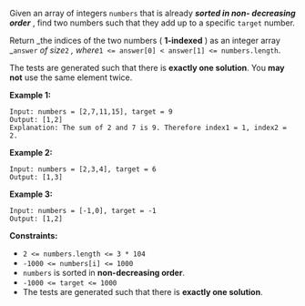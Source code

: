 Given an array of integers `numbers` that is already **_sorted in non-
decreasing order_** , find two numbers such that they add up to a specific
`target` number.

Return _the indices of the two numbers ( **1-indexed** ) as an integer array
_`answer` _of size_`2` _, where_`1 <= answer[0] < answer[1] <=
numbers.length`.

The tests are generated such that there is **exactly one solution**. You **may
not** use the same element twice.



**Example 1:**

    
    
    Input: numbers = [2,7,11,15], target = 9
    Output: [1,2]
    Explanation: The sum of 2 and 7 is 9. Therefore index1 = 1, index2 = 2.
    

**Example 2:**

    
    
    Input: numbers = [2,3,4], target = 6
    Output: [1,3]
    

**Example 3:**

    
    
    Input: numbers = [-1,0], target = -1
    Output: [1,2]
    



**Constraints:**

  * `2 <= numbers.length <= 3 * 104`
  * `-1000 <= numbers[i] <= 1000`
  * `numbers` is sorted in **non-decreasing order**.
  * `-1000 <= target <= 1000`
  * The tests are generated such that there is **exactly one solution**.


